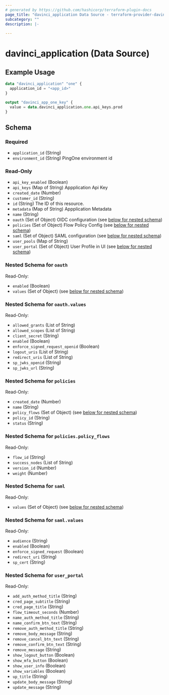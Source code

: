 ```yaml
---
# generated by https://github.com/hashicorp/terraform-plugin-docs
page_title: "davinci_application Data Source - terraform-provider-davinci"
subcategory: ""
description: |-
  
---
```


# davinci_application (Data Source)



## Example Usage

```terraform
data "davinci_application" "one" {
  application_id = "<app_id>"
}

output "davinci_app_one_key" {
  value = data.davinci_application.one.api_keys.prod
}
```

<!-- schema generated by tfplugindocs -->
## Schema

### Required

- `application_id` (String)
- `environment_id` (String) PingOne environment id

### Read-Only

- `api_key_enabled` (Boolean)
- `api_keys` (Map of String) Appplication Api Key
- `created_date` (Number)
- `customer_id` (String)
- `id` (String) The ID of this resource.
- `metadata` (Map of String) Appplication Metadata
- `name` (String)
- `oauth` (Set of Object) OIDC configuration (see [below for nested schema](#nestedatt--oauth))
- `policies` (Set of Object) Flow Policy Config (see [below for nested schema](#nestedatt--policies))
- `saml` (Set of Object) SAML configuration (see [below for nested schema](#nestedatt--saml))
- `user_pools` (Map of String)
- `user_portal` (Set of Object) User Profile in UI (see [below for nested schema](#nestedatt--user_portal))

<a id="nestedatt--oauth"></a>
### Nested Schema for `oauth`

Read-Only:

- `enabled` (Boolean)
- `values` (Set of Object) (see [below for nested schema](#nestedobjatt--oauth--values))

<a id="nestedobjatt--oauth--values"></a>
### Nested Schema for `oauth.values`

Read-Only:

- `allowed_grants` (List of String)
- `allowed_scopes` (List of String)
- `client_secret` (String)
- `enabled` (Boolean)
- `enforce_signed_request_openid` (Boolean)
- `logout_uris` (List of String)
- `redirect_uris` (List of String)
- `sp_jwks_openid` (String)
- `sp_jwks_url` (String)



<a id="nestedatt--policies"></a>
### Nested Schema for `policies`

Read-Only:

- `created_date` (Number)
- `name` (String)
- `policy_flows` (Set of Object) (see [below for nested schema](#nestedobjatt--policies--policy_flows))
- `policy_id` (String)
- `status` (String)

<a id="nestedobjatt--policies--policy_flows"></a>
### Nested Schema for `policies.policy_flows`

Read-Only:

- `flow_id` (String)
- `success_nodes` (List of String)
- `version_id` (Number)
- `weight` (Number)



<a id="nestedatt--saml"></a>
### Nested Schema for `saml`

Read-Only:

- `values` (Set of Object) (see [below for nested schema](#nestedobjatt--saml--values))

<a id="nestedobjatt--saml--values"></a>
### Nested Schema for `saml.values`

Read-Only:

- `audience` (String)
- `enabled` (Boolean)
- `enforce_signed_request` (Boolean)
- `redirect_uri` (String)
- `sp_cert` (String)



<a id="nestedatt--user_portal"></a>
### Nested Schema for `user_portal`

Read-Only:

- `add_auth_method_title` (String)
- `cred_page_subtitle` (String)
- `cred_page_title` (String)
- `flow_timeout_seconds` (Number)
- `name_auth_method_title` (String)
- `name_confirm_btn_text` (String)
- `remove_auth_method_title` (String)
- `remove_body_message` (String)
- `remove_cancel_btn_text` (String)
- `remove_confirm_btn_text` (String)
- `remove_message` (String)
- `show_logout_button` (Boolean)
- `show_mfa_button` (Boolean)
- `show_user_info` (Boolean)
- `show_variables` (Boolean)
- `up_title` (String)
- `update_body_message` (String)
- `update_message` (String)


